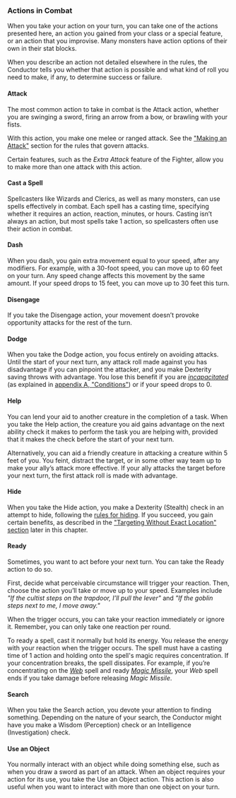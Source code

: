 ### Actions in Combat

When you take your action on your turn, you can take one of the actions presented here, an action you gained from your class or a special feature, or an action that you improvise.
Many monsters have action options of their own in their stat blocks.

When you describe an action not detailed elsewhere in the rules, the Conductor tells you whether that action is possible and what kind of roll you need to make, if any, to determine success or failure.

#### Attack

The most common action to take in combat is the Attack action, whether you are swinging a sword, firing an arrow from a bow, or brawling with your fists.

With this action, you make one melee or ranged attack.
See the ["Making an Attack"](#Combat_Making_an_Attack_making_an_attack) section for the rules that govern attacks.

Certain features, such as the _Extra Attack_ feature of the Fighter, allow you to make more than one attack with this action.

#### Cast a Spell

Spellcasters like Wizards and Clerics, as well as many monsters, can use spells effectively in combat.
Each spell has a casting time, specifying whether it requires an action, reaction, minutes, or hours.
Casting isn’t always an action, but most spells take 1 action, so spellcasters often use their action in combat.

#### Dash

When you dash, you gain extra movement equal to your speed, after any modifiers.
For example, with a 30-foot speed, you can move up to 60 feet on your turn.
Any speed change affects this movement by the same amount.
If your speed drops to 15 feet, you can move up to 30 feet this turn.

#### Disengage

If you take the Disengage action, your movement doesn’t provoke opportunity attacks for the rest of the turn.

#### Dodge

When you take the Dodge action, you focus entirely on avoiding attacks.
Until the start of your next turn, any attack roll made against you has disadvantage if you can pinpoint the attacker, and you make Dexterity saving throws with advantage.
You lose this benefit if you are _[<span class="condition">incapacitated</span>](#Conditions_incapacitated)_ (as explained in [appendix A, "Conditions"](#Conditions_conditions)) or if your speed drops to 0.

#### Help

You can lend your aid to another creature in the completion of a task.
When you take the Help action, the creature you aid gains advantage on the next ability check it makes to perform the task you are helping with, provided that it makes the check before the start of your next turn.

Alternatively, you can aid a friendly creature in attacking a creature within 5 feet of you.
You feint, distract the target, or in some other way team up to make your ally’s attack more effective.
If your ally attacks the target before your next turn, the first attack roll is made with advantage.

#### Hide

When you take the Hide action, you make a Dexterity (Stealth) check in an attempt to hide, following the [rules for hiding](#Using_Dexterity_hiding).
If you succeed, you gain certain benefits, as described in the ["Targeting Without Exact Location" section](#Combat_Making_an_Attack_targeting_without_exact_location) later in this chapter.

#### Ready

Sometimes, you want to act before your next turn.
You can take the Ready action to do so.

First, decide what perceivable circumstance will trigger your reaction.
Then, choose the action you’ll take or move up to your speed.
Examples include _"If the cultist steps on the trapdoor, I’ll pull the lever"_ and _"If the goblin steps next to me, I move away."_

When the trigger occurs, you can take your reaction immediately or ignore it.
Remember, you can only take one reaction per round.

To ready a spell, cast it normally but hold its energy.
You release the energy with your reaction when the trigger occurs.
The spell must have a casting time of 1 action and holding onto the spell's magic requires concentration.
If your concentration breaks, the spell dissipates.
For example, if you’re concentrating on the _[<span class="spell">Web</span>](#Web_web)_ spell and ready _[<span class="spell">Magic Missile</span>](#Magic_Missile_magic_missile)_, your _<span class="spell spell-Web_web">Web</span>_ spell ends if you take damage before releasing _<span class="spell spell-Magic_Missile_magic_missile">Magic Missile</span>_.

#### Search

When you take the Search action, you devote your attention to finding something.
Depending on the nature of your search, the Conductor might have you make a Wisdom (Perception) check or an Intelligence (Investigation) check.

#### Use an Object

You normally interact with an object while doing something else, such as when you draw a sword as part of an attack.
When an object requires your action for its use, you take the Use an Object action.
This action is also useful when you want to interact with more than one object on your turn.
